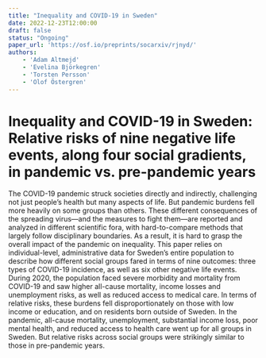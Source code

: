 ```yaml
---
title: "Inequality and COVID-19 in Sweden"
date: 2022-12-23T12:00:00
draft: false
status: "Ongoing"
paper_url: 'https://osf.io/preprints/socarxiv/rjnyd/'
authors:
    - 'Adam Altmejd'
    - 'Evelina Björkegren'
    - 'Torsten Persson'
    - 'Olof Östergren'
---
```


# Inequality and COVID-19 in Sweden: Relative risks of nine negative life events, along four social gradients, in pandemic vs. pre-pandemic years

The COVID-19 pandemic struck societies directly and indirectly, challenging not just people’s health but many aspects of life. But pandemic burdens fell more heavily on some groups than others. These different consequences of the spreading virus—and the measures to fight them—are reported and analyzed in different scientific fora, with hard-to-compare methods that largely follow disciplinary boundaries. As a result, it is hard to grasp the overall impact of the pandemic on inequality. This paper relies on individual-level, administrative data for Sweden’s entire population to describe how different social groups fared in terms of nine outcomes: three types of COVID-19 incidence, as well as six other negative life events. During 2020, the population faced severe morbidity and mortality from COVID-19 and saw higher all-cause mortality, income losses and unemployment risks, as well as reduced access to medical care. In terms of relative risks, these burdens fell disproportionately on those with low income or education, and on residents born outside of Sweden. In the pandemic, all-cause mortality, unemployment, substantial income loss, poor mental health, and reduced access to health care went up for all groups in Sweden. But relative risks across social groups were strikingly similar to those in pre-pandemic years.